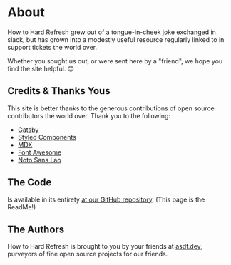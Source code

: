 # About

How to Hard Refresh grew out of a tongue-in-cheek joke exchanged in slack, but has grown
into a modestly useful resource regularly linked to in support tickets the world over.

Whether you sought us out, or were sent here by a "friend", we hope you find the site helpful. 😊

## Credits & Thanks Yous

This site is better thanks to the generous contributions of open source contributors the world over. Thank you to the
following:

- <a href="https://www.gatsbyjs.com/" target="_blank" rel="noopener noreferrer">Gatsby</a>
- <a href="https://github.com/styled-components" target="_blank" rel="noopener noreferrer">Styled Components</a>
- <a href="https://mdxjs.com/" target="_blank" rel="noopener noreferrer">MDX</a>
- <a href="https://fontawesome.com/" target="_blank" rel="noopener noreferrer">Font Awesome</a>
- <a href="https://notofonts.github.io/#lao" target="_blank" rel="noopener noreferrer">Noto Sans Lao</a>

## The Code

Is available in its entirety [at our GitHub repository](https://github.com/asdfdotdev/How-To-Hard-Refresh). (This page is the ReadMe!)

## The Authors

How to Hard Refresh is brought to you by your friends at [asdf.dev](https://asdf.dev), purveyors of fine open source projects for
our friends.
